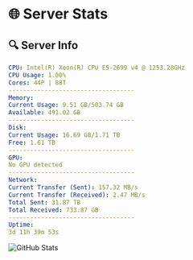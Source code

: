 # 🌐 Server Stats
## 🔍 Server Info
```yaml
CPU: Intel(R) Xeon(R) CPU E5-2699 v4 @ 1253.28GHz
CPU Usage: 1.00%
Cores: 44P | 88T
-----------------------------------
Memory:
Current Usage: 9.51 GB/503.74 GB
Available: 491.02 GB
-----------------------------------
Disk:
Current Usage: 16.69 GB/1.71 TB
Free: 1.61 TB
-----------------------------------
GPU:
No GPU detected
-----------------------------------
Network:
Current Transfer (Sent): 157.32 MB/s
Current Transfer (Received): 2.47 MB/s
Total Sent: 31.87 TB
Total Received: 733.87 GB
-----------------------------------
Uptime:
3d 11h 39m 53s
```
![GitHub Stats](https://img.shields.io/badge/Updated-2025-02-11_10:23:11-blue)